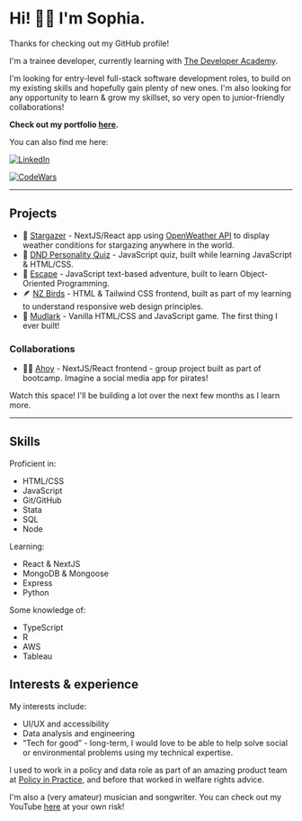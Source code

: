 # Hi! 👋🏻 I'm Sophia.
Thanks for checking out my GitHub profile!

I'm a trainee developer, currently learning with [The Developer Academy](https://thedeveloperacademy.com/).

I'm looking for entry-level full-stack software development roles, to build on my existing skills and hopefully gain plenty of new ones.
I'm also looking for any opportunity to learn & grow my skillset, so very open to junior-friendly collaborations!

**Check out my portfolio [here](https://phianova.github.io/portfolio).**

You can also find me here:

[![LinkedIn](https://img.shields.io/badge/LinkedIn-0A66C2?style=for-the-badge&logo=LinkedIn&logoColor=white)](https://www.linkedin.com/in/sophia-warren-48207913b/)

[![CodeWars](https://www.codewars.com/users/phianova/badges/small)](https://www.codewars.com/users/phianova)

___

## Projects

- 🌟 [Stargazer](https://stargazer-puce.vercel.app/) - NextJS/React app using [OpenWeather API](https://openweathermap.org/api) to display weather conditions for stargazing anywhere in the world.
- 🐉 [DND Personality Quiz](https://phianova.github.io/dnd-quiz/) - JavaScript quiz, built while learning JavaScript & HTML/CSS.
- 🍹 [Escape](https://phianova.github.io/adventure-game-assignment/) - JavaScript text-based adventure, built to learn Object-Oriented Programming.
- 🪶 [NZ Birds](https://phianova.github.io/nz-birds/) - HTML & Tailwind CSS frontend, built as part of my learning to understand responsive web design principles.
- 🐾 [Mudlark](https://phianova.github.io/mudlark/) - Vanilla HTML/CSS and JavaScript game. The first thing I ever built!

### Collaborations
- 🏴‍☠️ [Ahoy](https://ahoy-peach.vercel.app/) - NextJS/React frontend - group project built as part of bootcamp. Imagine a social media app for pirates!

Watch this space! I'll be building a lot over the next few months as I learn more.

___

## Skills

Proficient in:
- HTML/CSS
- JavaScript
- Git/GitHub
- Stata
- SQL
- Node

Learning:
- React & NextJS
- MongoDB & Mongoose
- Express
- Python

Some knowledge of:
- TypeScript
- R
- AWS
- Tableau



## Interests & experience

My interests include:
- UI/UX and accessibility
- Data analysis and engineering
- “Tech for good” - long-term, I would love to be able to help solve social or environmental problems using my technical expertise.

I used to work in a policy and data role as part of an amazing product team at [Policy in Practice](https://www.betteroffcalculator.co.uk/login, "Policy in Practice Better Off Calculator"), and before that worked in welfare rights advice.

I'm also a (very amateur) musician and songwriter. You can check out my YouTube [here](https://www.youtube.com/@warrenova2112) at your own risk!
